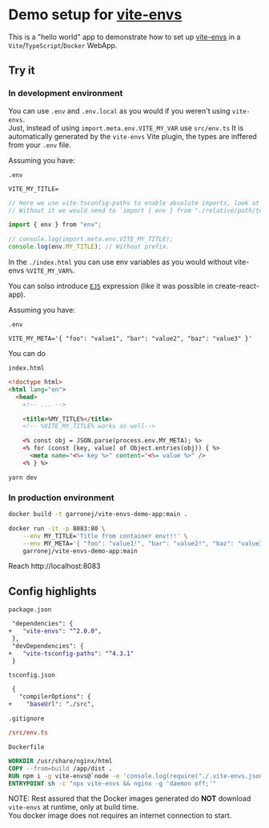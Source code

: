 # Demo setup for [vite-envs](https://github.com/garronej/vite-envs)

This is a "hello world" app to demonstrate how to set up [vite-envs](https://github.com/garronej/vite-envs)
in a `Vite`/`TypeScript`/`Docker` WebApp.

## Try it

### In development environment

You can use `.env` and `.env.local` as you would if you weren't using `vite-envs`.  
Just, instead of using `import.meta.env.VITE_MY_VAR` use `src/env.ts`
It is automatically generated by the `vite-envs` Vite plugin, the types are inffered from your `.env` file.

Assuming you have:  

`.env`
```env
VITE_MY_TITLE=
```

```ts
// Here we use vite-tsconfig-paths to enable absolute imports, look at the vite.config.ts file.  
// Without it we would need to `import { env } from "./relative/path/to/src/env";`

import { env } from "env";

// console.log(import.meta.env.VITE_MY_TITLE);
console.log(env.MY_TITLE); // Without prefix.
```

In the `./index.html` you can use env variables as you would without vite-envs `%VITE_MY_VAR%`.  

You can solso introduce [`EJS`](https://ejs.co/) expression (like it was possible in create-react-app).  

Assuming you have:  

`.env`
```env
VITE_MY_META='{ "foo": "value1", "bar": "value2", "baz": "value3" }'
```

You can do 

`index.html`
```html
<!doctype html>
<html lang="en">
  <head>
    <!-- ... -->

    <title>%MY_TITLE%</title>
    <!-- %VITE_MY_TITLE% works as well-->

    <% const obj = JSON.parse(process.env.MY_META); %>
    <% for (const [key, value] of Object.entries(obj)) { %>
      <meta name="<%= key %>" content="<%= value %>" />
    <% } %>
```

`yarn dev`  

### In production environment

```bash
docker build -t garronej/vite-envs-demo-app:main .

docker run -it -p 8083:80 \
    --env MY_TITLE='Title from container env!!!' \
    --env MY_META='{ "foo": "value1!", "bar": "value2!", "baz": "value3!" }' \
    garronej/vite-envs-demo-app:main
```
Reach http://localhost:8083


## Config highlights

`package.json`
```diff
 "dependencies": {
+   "vite-envs": "^2.0.0",
 },
 "devDependencies": {
+   "vite-tsconfig-paths": "^4.3.1"
 }
```

`tsconfig.json`
```diff
 {
   "compilerOptions": {
+    "baseUrl": "./src",
```

`.gitignore`
```ini
/src/env.ts
```

`Dockerfile`
```dockerfile
WORKDIR /usr/share/nginx/html
COPY --from=build /app/dist .
RUN npm i -g vite-envs@`node -e 'console.log(require("./.vite-envs.json").version)'`
ENTRYPOINT sh -c "npx vite-envs && nginx -g 'daemon off;'"
```
NOTE: Rest assured that the Docker images generated do **NOT** download `vite-envs` at runtime, only at build time.  
You docker image does not requires an internet connection to start.  
